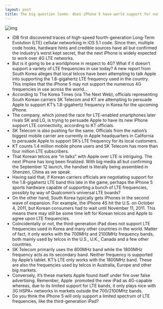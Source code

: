 ```yaml
---
layout: post
title: The big question looms- does iPhone 5 have world support for numerous LTE bands?
---
```

![img](http://media.idownloadblog.com/wp-content/uploads/2012/08/iPhone-5-render-NowhereElse-001.jpg)
* iDB first discovered traces of high-speed fourth-generation Long-Term Evolution (LTE) cellular networking in iOS 5.1 code. Since then, multiple code hooks, hardware hints and credible sources have all but confirmed the industry’s worst kept secret, that the next iPhone is widely expected to work over 4G LTE networks.
* But is it going to be a worldphone in respect to 4G? What if it doesn’t support a variety of LTE frequencies in use today? A new report from South Korea alleges that local telcos have been attempting to talk Apple into supporting the 1.8-gigahertz LTE frequency used in the country. This implies that the iPhone 5 may not support the numerous 4G frequencies in use across the world…
* According to The Korea Times (via The Next Web), officials representing South Korean carriers SK Telecom and KT are attempting to persuade Apple to support KT’s 1.8-gigahertz frequency in Korea for the upcoming iPhone.
* The company, which joined the race for LTE-enabled smartphones later rivals SK and LG, is trying to persuade Apple to have its new iPhone support LTE connectivity, according to KT officials.
* SK Telecom is also pushing for the same. Officials from the nation’s biggest mobile carrier are currently in Apple headquarters in California to persuade Apple to support SK’s LTE frequency for its local customers.
* KT counts 1.4 million mobile phone users and SK Telecom has more than four million LTE subscribers.
* That Korean telcos are “in talks” with Apple over LTE is intriguing. The next iPhone has long been finalized. With big media all but confirming the September 12 launch, the handset is literally being assembled in Shenzen, China as we speak.
* Having said that, if Korean carriers officials are negotiating support for the 1.8-gigahertz LTE band this late in the game, perhaps the iPhone 5 sports hardware capable of supporting a bunch of LTE frequencies, possibly by way of Qualcomm’s universal LTE boards?
* On the other hand, South Korea typically gets iPhones in the second wave of expansion. For example, the iPhone 4S hit the U.S. on October 4, 2011, but Korean consumers had to wait until November 11, 2011. This means there may still be some time left for Korean telcos and Apple to agree upon LTE frequencies.
* Coincidentally or not, the third-generation iPad does not support LTE frequencies used in Korea and many other countries in the world. Matter of fact, it only works with the 700MHz and 2100MHz frequency bands, both mainly used by telcos in the U.S., U.K., Canada and a few other countries.
* SK Telecom primarily uses the 800MHz band while the 1800MHz frequency acts as its secondary band. Neither frequency is supported by Apple’s tablet. KT’s LTE only works with the 1800MHz band. These are also the frequencies used by telcos in Australia, Europe and other big markets.
* Conversely, it’s these markets Apple found itself under fire over false advertising. Remember, Apple  promoted the new iPad as 4G-capable whereas, due to its limited support for LTE bands, it only plays nice with 3G HSPA+ networks in markets outside the 700/2100MHz bands.
* Do you think the iPhone 5 will only support a limited spectrum of LTE frequencies, like the third-generation iPad?

